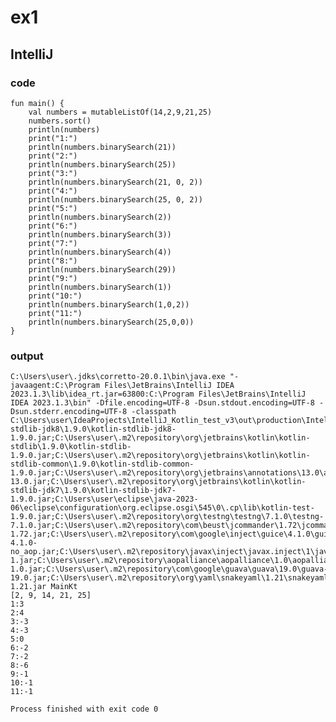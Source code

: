# ex1
## IntelliJ
### code
    fun main() {
        val numbers = mutableListOf(14,2,9,21,25)
        numbers.sort()
        println(numbers)
        print("1:")
        println(numbers.binarySearch(21))
        print("2:")
        println(numbers.binarySearch(25))
        print("3:")
        println(numbers.binarySearch(21, 0, 2))
        print("4:")
        println(numbers.binarySearch(25, 0, 2))
        print("5:")
        println(numbers.binarySearch(2))
        print("6:")
        println(numbers.binarySearch(3))
        print("7:")
        println(numbers.binarySearch(4))
        print("8:")
        println(numbers.binarySearch(29))
        print("9:")
        println(numbers.binarySearch(1))
        print("10:")
        println(numbers.binarySearch(1,0,2))
        print("11:")
        println(numbers.binarySearch(25,0,0))
    }
### output
    C:\Users\user\.jdks\corretto-20.0.1\bin\java.exe "-javaagent:C:\Program Files\JetBrains\IntelliJ IDEA 2023.1.3\lib\idea_rt.jar=63800:C:\Program Files\JetBrains\IntelliJ IDEA 2023.1.3\bin" -Dfile.encoding=UTF-8 -Dsun.stdout.encoding=UTF-8 -Dsun.stderr.encoding=UTF-8 -classpath C:\Users\user\IdeaProjects\IntelliJ_Kotlin_test_v3\out\production\IntelliJ_Kotlin_test_v3;C:\Users\user\.m2\repository\org\jetbrains\kotlin\kotlin-stdlib-jdk8\1.9.0\kotlin-stdlib-jdk8-1.9.0.jar;C:\Users\user\.m2\repository\org\jetbrains\kotlin\kotlin-stdlib\1.9.0\kotlin-stdlib-1.9.0.jar;C:\Users\user\.m2\repository\org\jetbrains\kotlin\kotlin-stdlib-common\1.9.0\kotlin-stdlib-common-1.9.0.jar;C:\Users\user\.m2\repository\org\jetbrains\annotations\13.0\annotations-13.0.jar;C:\Users\user\.m2\repository\org\jetbrains\kotlin\kotlin-stdlib-jdk7\1.9.0\kotlin-stdlib-jdk7-1.9.0.jar;C:\Users\user\eclipse\java-2023-06\eclipse\configuration\org.eclipse.osgi\545\0\.cp\lib\kotlin-test-1.9.0.jar;C:\Users\user\.m2\repository\org\testng\testng\7.1.0\testng-7.1.0.jar;C:\Users\user\.m2\repository\com\beust\jcommander\1.72\jcommander-1.72.jar;C:\Users\user\.m2\repository\com\google\inject\guice\4.1.0\guice-4.1.0-no_aop.jar;C:\Users\user\.m2\repository\javax\inject\javax.inject\1\javax.inject-1.jar;C:\Users\user\.m2\repository\aopalliance\aopalliance\1.0\aopalliance-1.0.jar;C:\Users\user\.m2\repository\com\google\guava\guava\19.0\guava-19.0.jar;C:\Users\user\.m2\repository\org\yaml\snakeyaml\1.21\snakeyaml-1.21.jar MainKt
    [2, 9, 14, 21, 25]
    1:3
    2:4
    3:-3
    4:-3
    5:0
    6:-2
    7:-2
    8:-6
    9:-1
    10:-1
    11:-1
    
    Process finished with exit code 0
